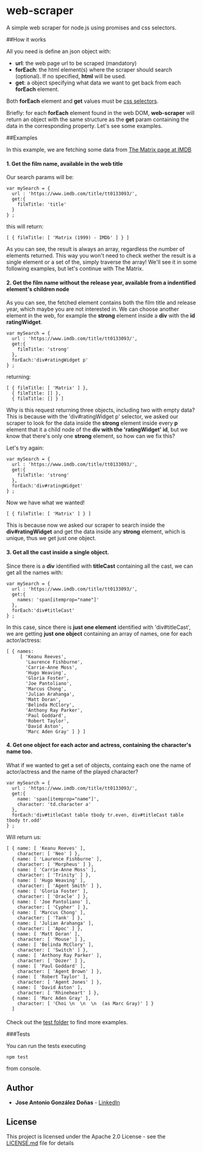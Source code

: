 # web-scraper
A simple web scraper for node.js using promises and css selectors.

##How it works

All you need is define an json object with:
* **url**: the web page url to be scraped (mandatory)
* **forEach**: the html element(s) where the scraper should search (optional).
If no specified, **html** will be used.
* **get**: a object specifying what data we want to get back from each **forEach** element.

Both **forEach** element and **get** values must be [css selectors](https://www.w3schools.com/cssref/css_selectors.asp).

Briefly:
for each **forEach** element found in the web DOM, **web-scraper** will return an object with the same structure as
the **get** param containing the data in the corresponding property. Let's see some examples.

##Examples

In this example, we are fetching some data from [The Matrix page at IMDB](https://www.imdb.com/title/tt0133093/)

#### 1. Get the film name, available in the web title

Our search params will be:

```
var mySearch = {
  url : 'https://www.imdb.com/title/tt0133093/',
  get:{
    filmTitle: 'title'
  }
} ;
```
this will return:

```
[ { filmTitle: [ 'Matrix (1999) - IMDb' ] } ]
```

As you can see, the result is always an array, regardless the number of elements returned.
This way you won't need to check wether the result is a single element or a set of the, simply
traverse the array! We'll see it in some following examples, but let's continue with The Matrix.

#### 2. Get the film name without the release year, available from a indentified element's children node

As you can see, the fetched element contains both the film title and release year, which maybe you
are not interested in. We can choose another element in the web, for example the **strong** element
inside a **div** with the **id ratingWidget**.

```
var mySearch = {
  url : 'https://www.imdb.com/title/tt0133093/',
  get:{
    filmTitle: 'strong'
  },
  forEach:'div#ratingWidget p'
} ;
```

returning:

```
[ { filmTitle: [ 'Matrix' ] },
  { filmTitle: [] },
  { filmTitle: [] } ]
```
Why is this request returning three objects, including two with empty data? This is because with
the 'div#ratingWidget p' selector, we asked our scraper to look for the data inside the **strong**
element inside every **p** element that it a child node of the **div with the 'ratingWidget' id**,
but we know that there's only one **strong** element, so how can we fix this?

Let's try again:

```
var mySearch = {
  url : 'https://www.imdb.com/title/tt0133093/',
  get:{
    filmTitle: 'strong'
  },
  forEach:'div#ratingWidget'
} ;
```

Now we have what we wanted!

```
[ { filmTitle: [ 'Matrix' ] } ]
```

This is because now we asked our scraper to search inside the **div#ratingWidget**
and get the data inside any **strong** element, which is unique, thus we get just
one object.

#### 3. Get all the cast inside a single object.

Since there is a **div** identified with **titleCast** containing all the cast, we can get
all the names with:

```
var mySearch = {
  url : 'https://www.imdb.com/title/tt0133093/',
  get:{
    names: 'span[itemprop="name"]'
  },
  forEach:'div#titleCast'
} ;
```

In this case, since there is **just one element** identified with 'div#titleCast', we are getting
**just one object** containing an array of names, one for each actor/actress:

```
[ { names:
     [ 'Keanu Reeves',
       'Laurence Fishburne',
       'Carrie-Anne Moss',
       'Hugo Weaving',
       'Gloria Foster',
       'Joe Pantoliano',
       'Marcus Chong',
       'Julian Arahanga',
       'Matt Doran',
       'Belinda McClory',
       'Anthony Ray Parker',
       'Paul Goddard',
       'Robert Taylor',
       'David Aston',
       'Marc Aden Gray' ] } ]
```

#### 4. Get one object for each actor and actress, containing the character's name too.

What if we wanted to get a set of objects, containg each one the name of actor/actress and
the name of the played character?

```
var mySearch = {
  url : 'https://www.imdb.com/title/tt0133093/',
  get:{
    name: 'span[itemprop="name"]',
    character: 'td.character a'
  },
  forEach:'div#titleCast table tbody tr.even, div#titleCast table tbody tr.odd'
} ;
```
Will return us:

```
[ { name: [ 'Keanu Reeves' ],
    character: [ 'Neo' ] },
  { name: [ 'Laurence Fishburne' ],
    character: [ 'Morpheus' ] },
  { name: [ 'Carrie-Anne Moss' ],
    character: [ 'Trinity' ] },
  { name: [ 'Hugo Weaving' ],
    character: [ 'Agent Smith' ] },
  { name: [ 'Gloria Foster' ],
    character: [ 'Oracle' ] },
  { name: [ 'Joe Pantoliano' ],
    character: [ 'Cypher' ] },
  { name: [ 'Marcus Chong' ],
    character: [ 'Tank' ] },
  { name: [ 'Julian Arahanga' ],
    character: [ 'Apoc' ] },
  { name: [ 'Matt Doran' ],
    character: [ 'Mouse' ] },
  { name: [ 'Belinda McClory' ],
    character: [ 'Switch' ] },
  { name: [ 'Anthony Ray Parker' ],
    character: [ 'Dozer' ] },
  { name: [ 'Paul Goddard' ],
    character: [ 'Agent Brown' ] },
  { name: [ 'Robert Taylor' ],
    character: [ 'Agent Jones' ] },
  { name: [ 'David Aston' ],
    character: [ 'Rhineheart' ] },
  { name: [ 'Marc Aden Gray' ],
    character: [ 'Choi \n  \n  \n  (as Marc Gray)' ] }
  ]
```




####

Check out the [test folder](https://github.com/jgdonas/web-scraper/tree/master/test) to find more examples.

###Tests

You can run the tests executing

```
npm test
```
from console.

## Author

* **Jose Antonio González Doñas** -  [LinkedIn](https://www.linkedin.com/in/jose-antonio-gonzalez-donas/)

## License

This project is licensed under the Apache 2.0 License - see the [LICENSE.md](LICENSE.md) file for details
